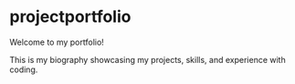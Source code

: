 # projectportfolio

Welcome to my portfolio!

This is my biography showcasing my projects, skills, and experience with coding.


